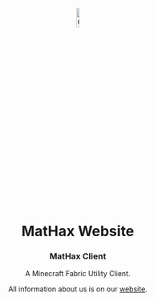 <p align="center">
<img src="https://mathaxclient.xyz/resources/images/icons/icon.png" alt="mathax-client-logo" width="10%"/>
</p>

<h1 align="center">MatHax Website</h1>

<h3 align="center">MatHax Client</h3>
<p align="center">A Minecraft Fabric Utility Client.</p>

<p align="center">All information about us is on our <a href="https://mathaxclient.xyz/">website</a>.</p>
